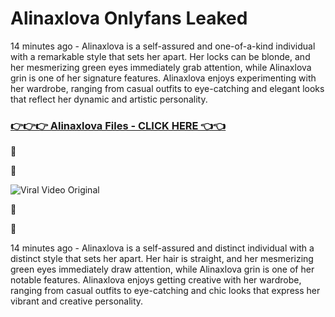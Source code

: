 # Alinaxlova Onlyfans Leaked

<p>14 minutes ago - Alinaxlova is a self-assured and one-of-a-kind individual with a remarkable style that sets her apart. Her locks can be blonde, and her mesmerizing green eyes immediately grab attention, while Alinaxlova grin is one of her signature features. Alinaxlova enjoys experimenting with her wardrobe, ranging from casual outfits to eye-catching and elegant looks that reflect her dynamic and artistic personality.</p><p>
<h3><a href="https://fansleaks.com-getfree.pro/alinaxlova" rel="nofollow">👉👉👉 Alinaxlova Files - CLICK HERE 👈👈</a></h3>
<p>🔻</p>
<p>🔻</p> <p>
<a href="https://fansleaks.com-getfree.pro/alinaxlova" rel="nofollow"><img src="https://i.imgur.com/0ZbtXZ5.gif" alt="Viral Video Original" style="max-width: 100%; display: inline-block;" data-target="animated-image.originalImage"></a>
<p>🔻</p>
<p>🔻</p> <p>14 minutes ago - Alinaxlova is a self-assured and distinct individual with a distinct style that sets her apart. Her hair is straight, and her mesmerizing green eyes immediately draw attention, while Alinaxlova grin is one of her notable features. Alinaxlova enjoys getting creative with her wardrobe, ranging from casual outfits to eye-catching and chic looks that express her vibrant and creative personality.</p>